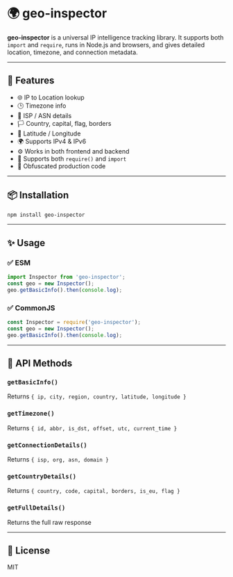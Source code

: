 # 🌍 geo-inspector

**geo-inspector** is a universal IP intelligence tracking library. It supports both `import` and `require`, runs in Node.js and browsers, and gives detailed location, timezone, and connection metadata.

---

## 🚀 Features
- 🌐 IP to Location lookup
- 🕒 Timezone info
- 📡 ISP / ASN details
- 🏳 Country, capital, flag, borders
- 📍 Latitude / Longitude
- 🌍 Supports IPv4 & IPv6
- ⚙ Works in both frontend and backend
- 🧱 Supports both `require()` and `import`
- 🔐 Obfuscated production code

---

## 📦 Installation
```bash
npm install geo-inspector
```

---

## ✨ Usage

### ✅ ESM
```js
import Inspector from 'geo-inspector';
const geo = new Inspector();
geo.getBasicInfo().then(console.log);
```

### ✅ CommonJS
```js
const Inspector = require('geo-inspector');
const geo = new Inspector();
geo.getBasicInfo().then(console.log);
```

---

## 📘 API Methods

### `getBasicInfo()`
Returns `{ ip, city, region, country, latitude, longitude }`

### `getTimezone()`
Returns `{ id, abbr, is_dst, offset, utc, current_time }`

### `getConnectionDetails()`
Returns `{ isp, org, asn, domain }`

### `getCountryDetails()`
Returns `{ country, code, capital, borders, is_eu, flag }`

### `getFullDetails()`
Returns the full raw response

---

## 📄 License
MIT


